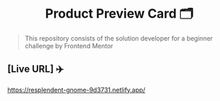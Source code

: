 <h1 align="center">Product Preview Card 🗂️</h1>

> This repository consists of the solution developer for a beginner challenge by Frontend Mentor

## [Live URL] ✈️
<a href="https://resplendent-gnome-9d3731.netlify.app/" target="_blank">https://resplendent-gnome-9d3731.netlify.app/</a>
